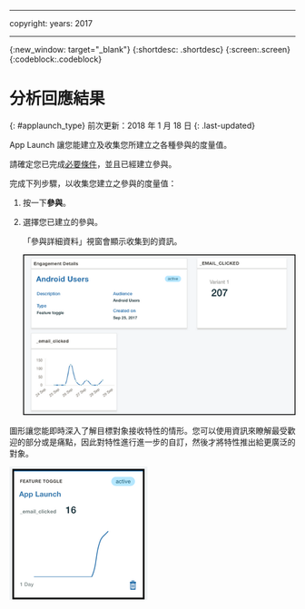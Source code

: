 
---

copyright:
 years: 2017

---

{:new_window: target="_blank"}
{:shortdesc: .shortdesc}
{:screen:.screen}
{:codeblock:.codeblock}

# 分析回應結果
{: #applaunch_type}
前次更新：2018 年 1 月 18 日
{: .last-updated}

<!-- App Launch empowers you to create and collect Feature Metrics for the various engagements that you have created. -->
App Launch 讓您能建立及收集您所建立之各種參與的度量值。

<!-- Ensure that you have gone through and have completed the [prerequisites](app_prerequisites.html) and have [created an engagement using Feature Control](app_feature_toggle.html).  -->
請確定您已完成[必要條件](app_prerequisites.html)，並且已經建立參與。 

完成下列步驟，以收集您建立之參與的度量值：

1. 按一下**參與**。

2. 選擇您已建立的參與。 

	「參與詳細資料」視窗會顯示收集到的資訊。 

	![參與的相關資訊](images/engagement_performance.png)


圖形讓您能即時深入了解目標對象接收特性的情形。您可以使用資訊來瞭解最受歡迎的部分或是痛點，因此對特性進行進一步的自訂，然後才將特性推出給更廣泛的對象。
	
![參與的相關資訊](images/engagement_graph.png)
 


